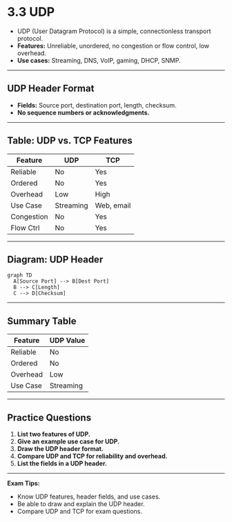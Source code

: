 # 3.3 UDP

- UDP (User Datagram Protocol) is a simple, connectionless transport protocol.
- **Features:** Unreliable, unordered, no congestion or flow control, low overhead.
- **Use cases:** Streaming, DNS, VoIP, gaming, DHCP, SNMP.

---

## UDP Header Format
- **Fields:** Source port, destination port, length, checksum.
- **No sequence numbers or acknowledgments.**

---

## Table: UDP vs. TCP Features
| Feature     | UDP      | TCP      |
|-------------|----------|----------|
| Reliable    | No       | Yes      |
| Ordered     | No       | Yes      |
| Overhead    | Low      | High     |
| Use Case    | Streaming| Web, email|
| Congestion  | No       | Yes      |
| Flow Ctrl   | No       | Yes      |

---

## Diagram: UDP Header
```mermaid
graph TD
  A[Source Port] --> B[Dest Port]
  B --> C[Length]
  C --> D[Checksum]
```

---

## Summary Table
| Feature     | UDP Value |
|-------------|-----------|
| Reliable    | No        |
| Ordered     | No        |
| Overhead    | Low       |
| Use Case    | Streaming |

---

## Practice Questions
1. **List two features of UDP.**
2. **Give an example use case for UDP.**
3. **Draw the UDP header format.**
4. **Compare UDP and TCP for reliability and overhead.**
5. **List the fields in a UDP header.**

---

**Exam Tips:**
- Know UDP features, header fields, and use cases.
- Be able to draw and explain the UDP header.
- Compare UDP and TCP for exam questions. 